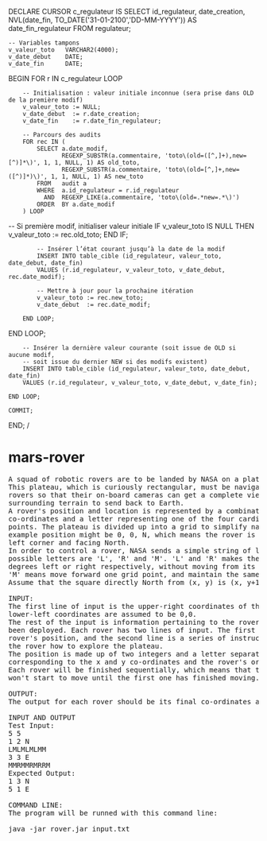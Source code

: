 DECLARE
    CURSOR c_regulateur IS
        SELECT id_regulateur,
               date_creation,
               NVL(date_fin, TO_DATE('31-01-2100','DD-MM-YYYY')) AS date_fin_regulateur
        FROM   regulateur;

    -- Variables tampons
    v_valeur_toto   VARCHAR2(4000);
    v_date_debut    DATE;
    v_date_fin      DATE;

BEGIN
    FOR r IN c_regulateur LOOP

        -- Initialisation : valeur initiale inconnue (sera prise dans OLD de la première modif)
        v_valeur_toto := NULL;
        v_date_debut  := r.date_creation;
        v_date_fin    := r.date_fin_regulateur;

        -- Parcours des audits
        FOR rec IN (
            SELECT a.date_modif,
                   REGEXP_SUBSTR(a.commentaire, 'toto\(old=([^,]+),new=[^)]*\)', 1, 1, NULL, 1) AS old_toto,
                   REGEXP_SUBSTR(a.commentaire, 'toto\(old=[^,]+,new=([^)]*)\)', 1, 1, NULL, 1) AS new_toto
            FROM   audit a
            WHERE  a.id_regulateur = r.id_regulateur
              AND  REGEXP_LIKE(a.commentaire, 'toto\(old=.*new=.*\)')
            ORDER  BY a.date_modif
        ) LOOP
-- Si première modif, initialiser valeur initiale
            IF v_valeur_toto IS NULL THEN
                v_valeur_toto := rec.old_toto;
            END IF;

            -- Insérer l’état courant jusqu’à la date de la modif
            INSERT INTO table_cible (id_regulateur, valeur_toto, date_debut, date_fin)
            VALUES (r.id_regulateur, v_valeur_toto, v_date_debut, rec.date_modif);

            -- Mettre à jour pour la prochaine itération
            v_valeur_toto := rec.new_toto;
            v_date_debut  := rec.date_modif;

        END LOOP;
END LOOP;

        -- Insérer la dernière valeur courante (soit issue de OLD si aucune modif,
        -- soit issue du dernier NEW si des modifs existent)
        INSERT INTO table_cible (id_regulateur, valeur_toto, date_debut, date_fin)
        VALUES (r.id_regulateur, v_valeur_toto, v_date_debut, v_date_fin);

    END LOOP;

    COMMIT;
END;
/










# mars-rover


<pre>A squad of robotic rovers are to be landed by NASA on a plateau on Mars.
This plateau, which is curiously rectangular, must be navigated by the
rovers so that their on-board cameras can get a complete view of the
surrounding terrain to send back to Earth.
A rover's position and location is represented by a combination of x and y
co-ordinates and a letter representing one of the four cardinal compass
points. The plateau is divided up into a grid to simplify navigation. An
example position might be 0, 0, N, which means the rover is in the bottom
left corner and facing North.
In order to control a rover, NASA sends a simple string of letters. The
possible letters are 'L', 'R' and 'M'. 'L' and 'R' makes the rover spin 90
degrees left or right respectively, without moving from its current spot.
'M' means move forward one grid point, and maintain the same heading.
Assume that the square directly North from (x, y) is (x, y+1).

INPUT:
The first line of input is the upper-right coordinates of the plateau, the
lower-left coordinates are assumed to be 0,0.
The rest of the input is information pertaining to the rovers that have
been deployed. Each rover has two lines of input. The first line gives the
rover's position, and the second line is a series of instructions telling
the rover how to explore the plateau.
The position is made up of two integers and a letter separated by spaces,
corresponding to the x and y co-ordinates and the rover's orientation.
Each rover will be finished sequentially, which means that the second rover
won't start to move until the first one has finished moving.

OUTPUT:
The output for each rover should be its final co-ordinates and heading.

INPUT AND OUTPUT
Test Input:
5 5
1 2 N
LMLMLMLMM
3 3 E
MMRMMRMRRM
Expected Output:
1 3 N
5 1 E

COMMAND LINE:
The program will be runned with this command line:

java -jar rover.jar input.txt
</pre>
